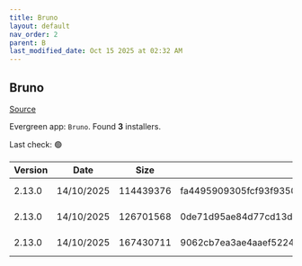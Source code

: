 ```yaml
---
title: Bruno
layout: default
nav_order: 2
parent: B
last_modified_date: Oct 15 2025 at 02:32 AM
---
```


## Bruno

[Source](https://www.usebruno.com/)

Evergreen app: `Bruno`. Found **3** installers.

Last check: 🟢

| Version | Date       | Size      | Sha256                                                           | Architecture | InstallerType | Type | URI                                                                                                                                                                          |
| ------- | ---------- | --------- | ---------------------------------------------------------------- | ------------ | ------------- | ---- | ---------------------------------------------------------------------------------------------------------------------------------------------------------------------------- |
| 2.13.0  | 14/10/2025 | 114439376 | fa4495909305fcf93f93501a6e1165bc5f6ddf1781e3ce37f8fc550b56c7a95c | x64          | Default       | exe  | [https://github.com/usebruno/bruno/releases/download/v2.13.0/bruno_2.13.0_x64_win.exe](https://github.com/usebruno/bruno/releases/download/v2.13.0/bruno_2.13.0_x64_win.exe) |
| 2.13.0  | 14/10/2025 | 126701568 | 0de71d95ae84d77cd13d5a563a1188cdc0f8675da67df87fd600f013d6b4ff39 | x64          | Default       | msi  | [https://github.com/usebruno/bruno/releases/download/v2.13.0/bruno_2.13.0_x64_win.msi](https://github.com/usebruno/bruno/releases/download/v2.13.0/bruno_2.13.0_x64_win.msi) |
| 2.13.0  | 14/10/2025 | 167430711 | 9062cb7ea3ae4aaef5224feaa7cd158930f7f7b88bcaaed5a4a32d25377e4517 | x64          | Default       | zip  | [https://github.com/usebruno/bruno/releases/download/v2.13.0/bruno_2.13.0_x64_win.zip](https://github.com/usebruno/bruno/releases/download/v2.13.0/bruno_2.13.0_x64_win.zip) |
